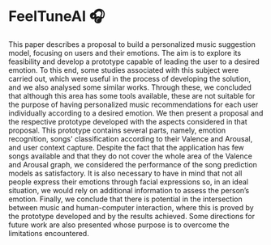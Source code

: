 # FeelTuneAI 🎧

This paper describes a proposal to build a personalized music suggestion model, focusing on users and their emotions. The aim is to explore its feasibility and develop a prototype capable of leading the user to a desired emotion. To this end, some studies associated with this subject were carried out, which were useful in the process of developing the solution, and we also analysed some similar works. Through these, we concluded that although this area has some tools available, these are not suitable for the purpose of having personalized music recommendations for each user individually according to a desired emotion. We then present a proposal and the respective prototype developed with the aspects considered in that proposal. This prototype contains several parts, namely, emotion recognition, songs' classification according to their Valence and Arousal, and user context capture. Despite the fact that the application has few songs available and that they do not cover the whole area of the Valence and Arousal graph, we considered the performance of the song prediction models as satisfactory. It is also necessary to have in mind that not all people express their emotions through facial expressions so, in an ideal situation, we would rely on additional information to assess the person’s emotion. Finally, we conclude that there is potential in the intersection between music and human-computer interaction, where this is proved by the prototype developed and by the results achieved. Some directions for future work are also presented whose purpose is to overcome the limitations encountered. 
